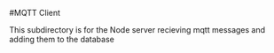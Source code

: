#MQTT Client

This subdirectory is for the Node server recieving mqtt messages and adding them to the database
